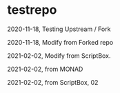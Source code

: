 # testrepo


2020-11-18, Testing Upstream / Fork

2020-11-18, Modify from Forked repo

2021-02-02, Modify from ScriptBox.

2021-02-02, from MONAD

2021-02-02, from ScriptBox, 02
